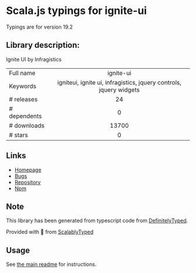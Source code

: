 
# Scala.js typings for ignite-ui

Typings are for version 19.2

## Library description:
Ignite UI by Infragistics

|                    |                 |
| ------------------ | :-------------: |
| Full name          | ignite-ui |
| Keywords           | igniteui, ignite ui, infragistics, jquery controls, jquery widgets |
| # releases         | 24 |
| # dependents       | 0 |
| # downloads        | 13700 |
| # stars            | 0 |

## Links
- [Homepage](http://www.igniteui.com/)
- [Bugs](https://github.com/IgniteUI/ignite-ui/issues)
- [Repository](https://github.com/IgniteUI/ignite-ui)
- [Npm](https://www.npmjs.com/package/ignite-ui)
    


## Note
This library has been generated from typescript code from [DefinitelyTyped](https://definitelytyped.org).

Provided with :purple_heart: from [ScalablyTyped](https://github.com/oyvindberg/ScalablyTyped)

## Usage
See [the main readme](../../readme.md) for instructions.


